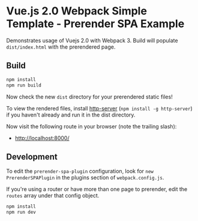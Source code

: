 # Vue.js 2.0 Webpack Simple Template - Prerender SPA Example

Demonstrates usage of Vuejs 2.0 with Webpack 3. Build will populate `dist/index.html` with the prerendered page.

## Build

```bash
npm install
npm run build
```

Now check the new `dist` directory for your prerendered static files!

To view the rendered files, install [http-server](https://www.npmjs.com/package/http-server) (`npm install -g http-server`) if you haven't already and run it in the dist directory.

Now visit the following route in your browser (note the trailing slash):

- [http://localhost:8000/](http://localhost:8000/)

## Development

To edit the `prerender-spa-plugin` configuration, look for `new PrerenderSPAPlugin` in the plugins section of `webpack.config.js`.

If you're using a router or have more than one page to prerender, edit the `routes` array under that config object.

```bash
npm install
npm run dev
```
